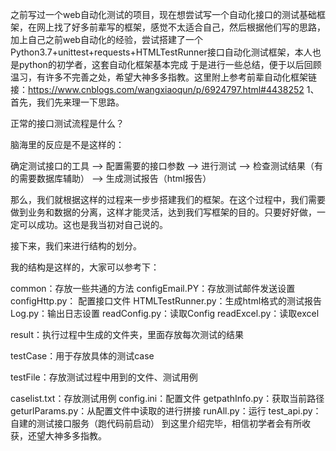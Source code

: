 
之前写过一个web自动化测试的项目，现在想尝试写一个自动化接口的测试基础框架，在网上找了好多前辈写的框架，感觉不太适合自己，然后根据他们写的思路， 加上自己之前web自动化的经验，尝试搭建了一个Python3.7+unittest+requests+HTMLTestRunner接口自动化测试框架，本人也是python的初学者，这套自动化框架基本完成 于是进行一些总结，便于以后回顾温习，有许多不完善之处，希望大神多多指教。这里附上参考前辈自动化框架链接：https://www.cnblogs.com/wangxiaoqun/p/6924797.html#4438252 1、首先，我们先来理一下思路。

正常的接口测试流程是什么？

脑海里的反应是不是这样的：

确定测试接口的工具 —> 配置需要的接口参数 —> 进行测试 —> 检查测试结果（有的需要数据库辅助） —> 生成测试报告（html报告）

那么，我们就根据这样的过程来一步步搭建我们的框架。在这个过程中，我们需要做到业务和数据的分离，这样才能灵活，达到我们写框架的目的。只要好好做，一定可以成功。这也是我当初对自己说的。

接下来，我们来进行结构的划分。

我的结构是这样的，大家可以参考下： 

common：存放一些共通的方法
        configEmail.PY：存放测试邮件发送设置
        configHttp.py： 配置接口文件
        HTMLTestRunner.py：生成html格式的测试报告
        Log.py：输出日志设置
        readConfig.py：读取Config
        readExcel.py：读取excel
        
result：执行过程中生成的文件夹，里面存放每次测试的结果

testCase：用于存放具体的测试case

testFile：存放测试过程中用到的文件、测试用例

caselist.txt：存放测试用例
config.ini：配置文件
getpathInfo.py：获取当前路径
geturlParams.py：从配置文件中读取的进行拼接
runAll.py：运行
test_api.py：自建的测试接口服务（跑代码前启动）
到这里介绍完毕，相信初学者会有所收获，还望大神多多指教。
